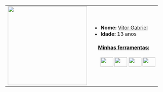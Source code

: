 <i class="devicon-c-plain"></i>

<table>
  <tr>
    <td><img src="https://github.com/Lucaspm5/Lucaspm5/assets/125845662/18847f4b-3e2f-4a7e-a7a7-ae08988cdc4d" width="250"></td>
    <td>
        <ul>
          <li><strong>Nome:</strong> <a href="https://www.instagram.com/vitor_gabriel_hr/">Vitor Gabriel </a></li>
          <li><strong>Idade: </strong> 13 anos</li>
        </ul>
        <h4 align="center"><ins>Minhas ferramentas:</ins></h4>
        <ul>
          <img align="center" height="30" width="40" src="https://cdn.jsdelivr.net/gh/devicons/devicon/icons/php/php-original.svg" />
          <img align="center" height="30" width="40" src="https://cdn.jsdelivr.net/gh/devicons/devicon/icons/html5/html5-original.svg">
          <img align="center" height="30" width="40" src="https://cdn.jsdelivr.net/gh/devicons/devicon/icons/css3/css3-original.svg">
          <img align="center" height="30" width="40" src="https://cdn.jsdelivr.net/gh/devicons/devicon/icons/mysql/mysql-original.svg">
        </ul>
    </td>
  </tr>
</table>
